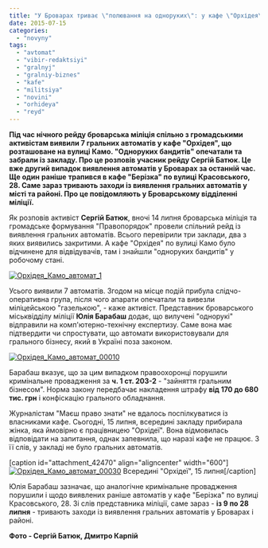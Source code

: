 ```yaml
---
title: "У Броварах триває \"полювання на одноруких\": у кафе \"Орхідея\" виявили гральні автомати"
date: 2015-07-15
categories: 
  - "novyny"
tags: 
  - "avtomat"
  - "vibir-redaktsiyi"
  - "gralnyj"
  - "gralniy-biznes"
  - "kafe"
  - "militsiya"
  - "novini"
  - "orhideya"
  - "reyd"
---
```


**Під час нічного рейду броварська міліція спільно з громадськими активістам виявили 7 гральних автоматів у кафе "Орхідея", що розташоване на вулиці Камо. "Одноруких бандитів" опечатали та забрали із закладу. Про це розповів учасник рейду Сергій Батюк. Це вже другий випадок виявлення автоматів у Броварах за останній час. Ще один** **раніше** **трапився в кафе "Берізка" по вулиці Красовського, 28. Саме зараз тривають заходи із виявлення гральних автоматів у місті та районі. Про це повідомляють у Броварському відділенні міліції.**

Як розповів активіст **Сергій Батюк**, вночі 14 липня броварська міліція та громадське формування "Правопорядок" провели спільний рейд із виявлення гральних автоматів. Всього перевірили три заклади, два з яких виявились закритими. А кафе "Орхідея" по вулиці Камо було відчинене для відвідувачів, там і знайшли "одноруких бандитів" у робочому стані.

[![Орхідея_Камо_автомат_1](https://mpz.brovary.org/wp-content/uploads/2015/07/Orhideya_Kamo_avtomat_1.jpg)](https://mpz.brovary.org/wp-content/uploads/2015/07/Orhideya_Kamo_avtomat_1.jpg)

Усього виявили 7 автоматів. Згодом на місце подій прибула слідчо-оперативна група, після чого апарати опечатали та вивезли міліцейською "газелькою", - каже активіст. Представник броварського міськвідділу міліції **Юлія Барабаш** додає, що вилучені "однорукі" відправили на комп'ютерно-технічну експертизу. Саме вона має підтвердити чи спростувати, що автомати використовували для грального бізнесу, який в Україні поза законом.

[![Орхідея_Камо_автомат_00010](https://mpz.brovary.org/wp-content/uploads/2015/07/Orhideya_Kamo_avtomat_00010.jpg)](https://mpz.brovary.org/wp-content/uploads/2015/07/Orhideya_Kamo_avtomat_00010.jpg)

Барабаш вказує, що за цим випадком правоохоронці порушили кримінальне провадження за **ч. 1 ст. 203-2** - "зайняття гральним бізнесом". Норма закону передбачає накладення штрафу **від 170 до 680 тис. грн** і конфіскацію грального обладнання.

Журналістам "Маєш право знати" не вдалось поспілкуватися із власниками кафе. Сьогодні, 15 липня, всередині закладу прибирала жінка, яка ймовірно є працівницею "Орхідеї". Вона відмовилась відповідати на запитання, однак запевнила, що наразі кафе не працює. З її слів, у закладі не було гральних автоматів.

\[caption id="attachment\_42470" align="aligncenter" width="600"\][![Орхідея_Камо_автомат_00030](https://mpz.brovary.org/wp-content/uploads/2015/07/Orhideya_Kamo_avtomat_00030.jpg)](https://mpz.brovary.org/wp-content/uploads/2015/07/Orhideya_Kamo_avtomat_00030.jpg) Всередині "Орхідеї", 15 липня\[/caption\]

Юлія Барабаш зазначає, що аналогічне кримінальне провадження порушили і щодо виявлених раніше автоматів у кафе "Берізка" по вулиці Красовського, 28. Зі слів представника міліції, саме зараз - **із 9 по 28 липня** - тривають заходи із виявлення гральних автоматів у Броварах і районі.

**Фото - Сергій Батюк, Дмитро Карпій**
